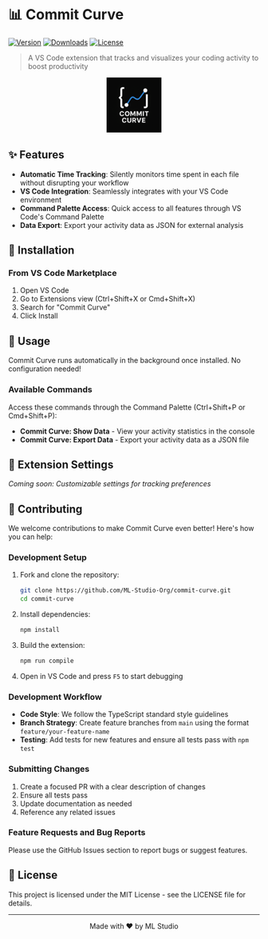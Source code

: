# 📊 Commit Curve

[![Version](https://img.shields.io/visual-studio-marketplace/v/MLStudio.commit-curve)](https://marketplace.visualstudio.com/items?itemName=MLStudio.commit-curve)
[![Downloads](https://img.shields.io/visual-studio-marketplace/i/MLStudio.commit-curve)](https://marketplace.visualstudio.com/items?itemName=MLStudio.commit-curve)
[![License](https://img.shields.io/github/license/ML-Studio-Org/commit-curve)](LICENSE)

> A VS Code extension that tracks and visualizes your coding activity to boost productivity

<p align="center">
  <img src="./assets/commit-curve-logo.png" alt="Commit Curve VS Code Extension" width="110">
</p>

## ✨ Features

- **Automatic Time Tracking**: Silently monitors time spent in each file without disrupting your workflow
- **VS Code Integration**: Seamlessly integrates with your VS Code environment
- **Command Palette Access**: Quick access to all features through VS Code's Command Palette
- **Data Export**: Export your activity data as JSON for external analysis

## 🚀 Installation

### From VS Code Marketplace

1. Open VS Code
2. Go to Extensions view (Ctrl+Shift+X or Cmd+Shift+X)
3. Search for "Commit Curve"
4. Click Install

## 📖 Usage

Commit Curve runs automatically in the background once installed. No configuration needed!

### Available Commands

Access these commands through the Command Palette (Ctrl+Shift+P or Cmd+Shift+P):

- **Commit Curve: Show Data** - View your activity statistics in the console
- **Commit Curve: Export Data** - Export your activity data as a JSON file

## 🔧 Extension Settings

_Coming soon: Customizable settings for tracking preferences_

## 🤝 Contributing

We welcome contributions to make Commit Curve even better! Here's how you can help:

### Development Setup

1. Fork and clone the repository:

   ```bash
   git clone https://github.com/ML-Studio-Org/commit-curve.git
   cd commit-curve
   ```

2. Install dependencies:

   ```bash
   npm install
   ```

3. Build the extension:

   ```bash
   npm run compile
   ```

4. Open in VS Code and press `F5` to start debugging

### Development Workflow

- **Code Style**: We follow the TypeScript standard style guidelines
- **Branch Strategy**: Create feature branches from `main` using the format `feature/your-feature-name`
- **Testing**: Add tests for new features and ensure all tests pass with `npm test`

### Submitting Changes

1. Create a focused PR with a clear description of changes
2. Ensure all tests pass
3. Update documentation as needed
4. Reference any related issues

### Feature Requests and Bug Reports

Please use the GitHub Issues section to report bugs or suggest features.

## 📝 License

This project is licensed under the MIT License - see the LICENSE file for details.

---

<p align="center">Made with ❤️ by ML Studio</p>
